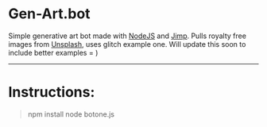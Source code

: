 # Gen-Art.bot
Simple generative art bot made with [NodeJS](https://nodejs.org/en/) and [Jimp](https://github.com/oliver-moran/jimp). Pulls royalty free images from [Unsplash](https://unsplash.com/), uses glitch example one. Will update this soon to include better examples = ) 

------------------------
# Instructions:  
  > npm install
  > node botone.js
